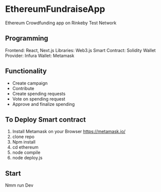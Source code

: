 # EthereumFundraiseApp



 Ethereum Crowdfunding app on Rinkeby Test Network



## Programming 
Frontend: React, Next.js 
Libraries: Web3.js
Smart Contract: Solidity
Wallet Provider: Infura 
Wallet: Metamask





## Functionality
- Create campaign
- Contribute
- Create spending requests
- Vote on spending request
- Approve and finalize spending


## To Deploy Smart contract

1. Install Metamask on your Browser https://metamask.io/
2. clone repo
3. Npm install
4. cd ethereum
5. node compile
6. node deploy.js

## Start 
Nmm run Dev

